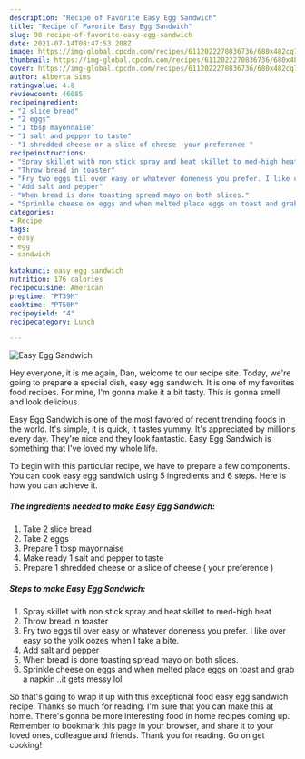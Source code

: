 ```yaml
---
description: "Recipe of Favorite Easy Egg Sandwich"
title: "Recipe of Favorite Easy Egg Sandwich"
slug: 90-recipe-of-favorite-easy-egg-sandwich
date: 2021-07-14T08:47:53.208Z
image: https://img-global.cpcdn.com/recipes/6112022270836736/680x482cq70/easy-egg-sandwich-recipe-main-photo.jpg
thumbnail: https://img-global.cpcdn.com/recipes/6112022270836736/680x482cq70/easy-egg-sandwich-recipe-main-photo.jpg
cover: https://img-global.cpcdn.com/recipes/6112022270836736/680x482cq70/easy-egg-sandwich-recipe-main-photo.jpg
author: Alberta Sims
ratingvalue: 4.8
reviewcount: 46085
recipeingredient:
- "2 slice bread"
- "2 eggs"
- "1 tbsp mayonnaise"
- "1 salt and pepper to taste"
- "1 shredded cheese or a slice of cheese  your preference "
recipeinstructions:
- "Spray skillet with non stick spray and heat skillet to med-high heat"
- "Throw bread in toaster"
- "Fry two eggs til over easy or whatever doneness you prefer. I like over easy so the yolk oozes when I take a bite."
- "Add salt and pepper"
- "When bread is done toasting spread mayo on both slices."
- "Sprinkle cheese on eggs and when melted place eggs on toast and grab a napkin ..it gets messy lol"
categories:
- Recipe
tags:
- easy
- egg
- sandwich

katakunci: easy egg sandwich 
nutrition: 176 calories
recipecuisine: American
preptime: "PT39M"
cooktime: "PT50M"
recipeyield: "4"
recipecategory: Lunch

---
```



![Easy Egg Sandwich](https://img-global.cpcdn.com/recipes/6112022270836736/680x482cq70/easy-egg-sandwich-recipe-main-photo.jpg)

Hey everyone, it is me again, Dan, welcome to our recipe site. Today, we're going to prepare a special dish, easy egg sandwich. It is one of my favorites food recipes. For mine, I'm gonna make it a bit tasty. This is gonna smell and look delicious.

Easy Egg Sandwich is one of the most favored of recent trending foods in the world. It's simple, it is quick, it tastes yummy. It's appreciated by millions every day. They're nice and they look fantastic. Easy Egg Sandwich is something that I've loved my whole life.




To begin with this particular recipe, we have to prepare a few components. You can cook easy egg sandwich using 5 ingredients and 6 steps. Here is how you can achieve it.

<!--inarticleads1-->

##### The ingredients needed to make Easy Egg Sandwich:

1. Take 2 slice bread
1. Take 2 eggs
1. Prepare 1 tbsp mayonnaise
1. Make ready 1 salt and pepper to taste
1. Prepare 1 shredded cheese or a slice of cheese ( your preference )




<!--inarticleads2-->

##### Steps to make Easy Egg Sandwich:

1. Spray skillet with non stick spray and heat skillet to med-high heat
1. Throw bread in toaster
1. Fry two eggs til over easy or whatever doneness you prefer. I like over easy so the yolk oozes when I take a bite.
1. Add salt and pepper
1. When bread is done toasting spread mayo on both slices.
1. Sprinkle cheese on eggs and when melted place eggs on toast and grab a napkin ..it gets messy lol




So that's going to wrap it up with this exceptional food easy egg sandwich recipe. Thanks so much for reading. I'm sure that you can make this at home. There's gonna be more interesting food in home recipes coming up. Remember to bookmark this page in your browser, and share it to your loved ones, colleague and friends. Thank you for reading. Go on get cooking!
